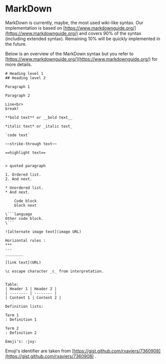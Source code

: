 # MarkDown

MarkDown is currently, maybe, the most used wiki-like syntax.
Our implementation is based on [https://www.markdownguide.org/](https://www.markdownguide.org/) and covers 90% of the syntax (including extended syntax).
Remaining 10% will be quickly implemented in the future.

Below is an overview of the MarkDown syntax but you refer to [https://www.markdownguide.org/](https://www.markdownguide.org/) for more details.

```
# Heading level 1
## Heading level 2

Paragraph 1

Paragraph 2

Line<br>
break!

**bold text** or __bold text__

*italic text* or _italic text_

`code text`

~~strike-through text~~

==highlight text==


> quoted paragraph

1. Ordered list.
2. And next.

* Unordered list.
* And next.

	Code block
	block next

\```language
Other code block.
\```

![alternate image text](image URL)

Horizontal rules :
***
---
________

[link text](URL)

\c escape character _c_ from interpretation.


Table:
| Header 1 | Header 2 |
| -------- | -------- |
| Content 1 | Content 2 |

Definition lists:

Term 1
: Definition 1

Term 2
: Definition 2

Emoji's: :joy:
```

Emoji's identifier are taken from [https://gist.github.com/rxaviers/7360908](https://gist.github.com/rxaviers/7360908) .


